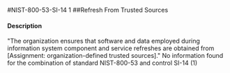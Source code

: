 #NIST-800-53-SI-14 1
##Refresh From Trusted Sources
#### Description
"The organization ensures that software and data employed during information system component and service refreshes are obtained from [Assignment: organization-defined trusted sources]."
No information found for the combination of standard NIST-800-53 and control SI-14 (1)
